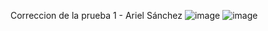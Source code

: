 Correccion de la prueba 1 - Ariel Sánchez
![image](https://github.com/user-attachments/assets/c86e648f-c7fe-4278-a8fb-bea2a38923f0)
![image](https://github.com/user-attachments/assets/cc2a61fb-c334-4b29-bfa2-b7745e7baef0)

